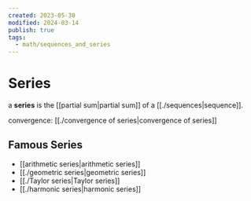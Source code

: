 ```yaml
---
created: 2023-05-30
modified: 2024-03-14
publish: true
tags:
  - math/sequences_and_series
---
```


# Series
a **series** is the [[partial sum|partial sum]] of a [[./sequences|sequence]].

convergence: [[./convergence of series|convergence of series]]

## Famous Series
- [[arithmetic series|arithmetic series]]
- [[./geometric series|geometric series]]
- [[./Taylor series|Taylor series]]
- [[./harmonic series|harmonic series]]